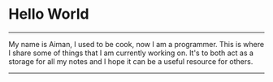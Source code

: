# Hello World  
***  
My name is Aiman, I used to be cook, now I am a programmer. This is where I share some of things
that I am currently working on. It's to both act as a storage for all my notes and
I hope it can be a useful resource for others.
***

